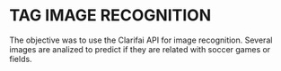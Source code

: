 # TAG IMAGE RECOGNITION

The objective was to use the Clarifai API for image recognition.
Several images are analized to predict if they are related with soccer games or fields.
